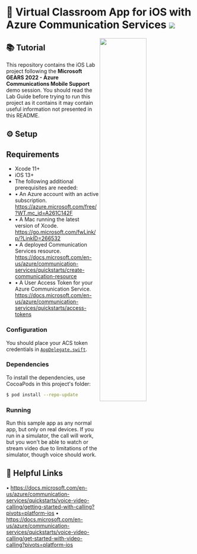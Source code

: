 # 💬 Virtual Classroom App for iOS with Azure Communication Services [![](https://img.shields.io/twitter/url?url=https%3A%2F%2Fgithub.com%2FGetStream%2Fedtech-classroom-app-ios)](https://twitter.com/intent/tweet?text=Want%20to%20build%20an%20edtech%20virtual%20classroom%20app%20for%20iOS%20with%20video%20and%20chat%3F%20Learn%20how%3A&url=https%3A%2F%2Fgithub.com%2FGetStream%2Fedtech-classroom-app-ios)

<img align="right" src="https://i.imgur.com/Ev4caua.png" width="50%" />

## 📚 Tutorial

This repository contains the iOS Lab project following the **Microsoft GEARS 2022 - Azure Communications Mobile Support** demo session. You should read the Lab Guide before trying to run this project as it contains it may contain useful information not presented in this README.

## ⚙️ Setup

## Requirements
- Xcode 11+
- iOS 13+
- The following additional prerequisites are needed:
- •	An Azure account with an active subscription. https://azure.microsoft.com/free/?WT.mc_id=A261C142F
- •	A Mac running the latest version of Xcode. https://go.microsoft.com/fwLink/p/?LinkID=266532
- •	A deployed Communication Services resource. https://docs.microsoft.com/en-us/azure/communication-services/quickstarts/create-communication-resource
- •	A User Access Token for your Azure Communication Service. https://docs.microsoft.com/en-us/azure/communication-services/quickstarts/access-tokens


### Configuration

You should place your ACS token credentials in [`AppDelegate.swift`](VirtualClassroom/AppDelegate.swift#L18-L20).

### Dependencies

To install the dependencies, use CocoaPods in this project's folder:

```bash
$ pod install --repo-update
```

### Running

Run this sample app as any normal app, but only on real devices. If you run in a simulator, the call will work, but you won't be able to watch or stream video due to limitations of the simulator, though voice should work.

## 🔗 Helpful Links

•	https://docs.microsoft.com/en-us/azure/communication-services/quickstarts/voice-video-calling/getting-started-with-calling?pivots=platform-ios
•	https://docs.microsoft.com/en-us/azure/communication-services/quickstarts/voice-video-calling/get-started-with-video-calling?pivots=platform-ios

